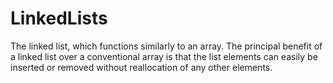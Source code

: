 # LinkedLists
The linked list, which functions similarly to an array. The principal benefit of a linked list over a conventional array is that the list elements can easily be inserted or removed without reallocation of any other elements.
